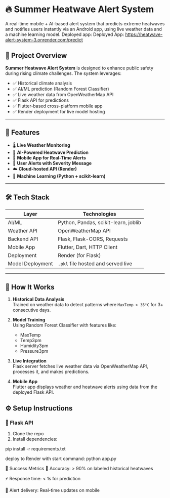 # 🔥 Summer Heatwave Alert System

A real-time mobile + AI-based alert system that predicts extreme heatwaves and notifies users instantly via an Android app, using live weather data and a machine learning model.
Deployed app: Deployed App: https://heatwave-alert-system-3.onrender.com/predict
## 📱 Project Overview

**Summer Heatwave Alert System** is designed to enhance public safety during rising climate challenges. The system leverages:
- ✅ Historical climate analysis
- ✅ AI/ML prediction (Random Forest Classifier)
- ✅ Live weather data from OpenWeatherMap API
- ✅ Flask API for predictions
- ✅ Flutter-based cross-platform mobile app
- ✅ Render deployment for live model hosting

---

## 🌟 Features

- 🌡️ **Live Weather Monitoring**
- 🔮 **AI-Powered Heatwave Prediction**
- 📲 **Mobile App for Real-Time Alerts**
- 🔔 **User Alerts with Severity Message**
- ☁️ **Cloud-hosted API (Render)**
- 🧠 **Machine Learning (Python + scikit-learn)**

---

## 🛠️ Tech Stack

| Layer            | Technologies                                  |
|------------------|-----------------------------------------------|
| AI/ML            | Python, Pandas, scikit-learn, joblib           |
| Weather API      | OpenWeatherMap API                            |
| Backend API      | Flask, Flask-CORS, Requests                    |
| Mobile App       | Flutter, Dart, HTTP Client                     |
| Deployment       | Render (for Flask)                            |
| Model Deployment | `.pkl` file hosted and served live            |

---

## 🚀 How It Works

1. **Historical Data Analysis**  
   Trained on weather data to detect patterns where `MaxTemp > 35°C` for 3+ consecutive days.

2. **Model Training**  
   Using Random Forest Classifier with features like:
   - MaxTemp
   - Temp3pm
   - Humidity3pm
   - Pressure3pm

3. **Live Integration**  
   Flask server fetches live weather data via OpenWeatherMap API, processes it, and makes predictions.

4. **Mobile App**  
   Flutter app displays weather and heatwave alerts using data from the deployed Flask API.



## ⚙️ Setup Instructions

### 🔌 Flask API

1. Clone the repo
2. Install dependencies:

pip install -r requirements.txt

deploy to Render with start command: python app.py 


🎯 Success Metrics
🔁 Accuracy: > 90% on labeled historical heatwaves

⚡ Response time: < 1s for prediction

📲 Alert delivery: Real-time updates on mobile
